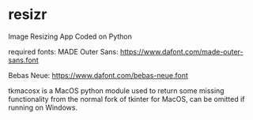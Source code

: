 # resizr
Image Resizing App
Coded on Python

required fonts:
MADE Outer Sans: https://www.dafont.com/made-outer-sans.font

Bebas Neue: https://www.dafont.com/bebas-neue.font

tkmacosx is a MacOS python module used to return some missing functionality from the normal fork of tkinter for MacOS, can be omitted if running on Windows.
